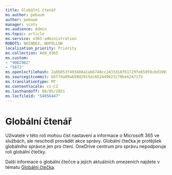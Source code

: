 ```yaml
---
title: Globální čtenář
ms.author: pebaum
author: pebaum
manager: scotv
ms.audience: Admin
ms.topic: article
ms.service: o365-administration
ROBOTS: NOINDEX, NOFOLLOW
localization_priority: Priority
ms.collection: Adm_O365
ms.custom:
- "9002962"
- "5672"
ms.openlocfilehash: 2a8b053f493488a1ab6740cc2433d18f61729fe65959cbd1903ad689000113b2
ms.sourcegitcommit: b5f7da89a650d2915dc652449623c78be6247175
ms.translationtype: MT
ms.contentlocale: cs-CZ
ms.lasthandoff: 08/05/2021
ms.locfileid: "54056447"
---
```

# <a name="global-reader"></a>Globální čtenář

Uživatelé v této roli mohou číst nastavení a informace o Microsoft 365 ve službách, ale neschodí provádět akce správy. Globální čtečka je protějšek globálního správce jen pro čtení.
OneDrive centrum pro správu nepodporuje roli globální čtečky.

Další informace o globální čtečce a jejích aktuálních omezeních najdete v tématu [Globální čtečka](https://docs.microsoft.com/azure/active-directory/users-groups-roles/directory-assign-admin-roles#global-reader).

